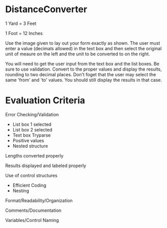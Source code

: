 # DistanceConverter

1 Yard = 3 Feet

1 Foot = 12 Inches


Use the image given to lay out your form exactly as shown.
The user must enter a value (decimals allowed) in the text box and then select the original
unit of meaure on the left and the unit to be converted to on the right.

You will need to get the user input from the text box and the list boxes. Be sure to use validation.
Convert to the proper values and display the results, rounding to two decimal places.
Don't foget that the user may select the same 'from' and 'to' values. You should still display the results in that case.




# Evaluation Criteria

Error Checking/Validation
- List box 1 selected
- List box 2 selected
- Text box Tryparse	
- Positive values	
- Nested structure

Lengths converted properly

Results displayed and labeled properly
  
Use of control structures
- Efficient Coding
- Nesting

Format/Readability/Organization

Comments/Documentation

Variables/Control Naming
